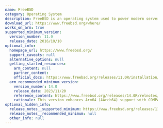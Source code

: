 ```yaml
---
name: FreeBSD
category: Operating System
description: FreeBSD is an operating system used to power modern servers, desktops, and embedded platforms.
download_url: https://www.freebsd.org/where/
works_on_arm: true
supported_minimum_version:
  version_number: 11.0
  release_date: 2016/10/10
optional_info:
  homepage_url: https://www.freebsd.org/
  support_caveats: null
  alternative_options: null
  getting_started_resources:
    arm_content: null
    partner_content:
    official_docs: https://www.freebsd.org/releases/11.0R/installation/
  arm_recommended_minimum_version:
    version_number: 14.0
    release_date: 2023/11/20
    reference_content: https://www.freebsd.org/releases/14.0R/relnotes/
    rationale: This version enhances Arm64 (AArch64) support with COMPAT_LIB32, enabling 32-bit Armv7 binaries to run natively on Arm64 systems. The SMP system now supports up to 1024 cores on amd64 and arm64. Many kernel CPU sets are now dynamically allocated to avoid consuming excessive memory. Kinst (DTrace) has been ported to Arm64, enabling fine-grained kernel instruction tracing. Cloud readiness has advanced with official Arm64 images for Azure. Both UFS and experimental ZFS images are available. Gen2 VMs are now supported. LLVM’s AddressSanitizer can now be used in arm64 kernels as well as amd64.
optional_hidden_info:
  release_notes__supported_minimum: https://www.freebsd.org/releases/11.0R/announce/
  release_notes__recommended_minimum: null
  other_info: null
---
```


